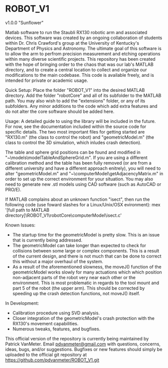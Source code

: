 ROBOT_V1
========
v1.0.0 "Sunflower"

Matlab software to run the Staubli RX130 robotic arm and associated devices. This software was created by an ongoing collaboration of students within Dr. Chris Crawford's group at the University of Kentucky's Department of Physics and Astronomy. The ultimate goal of this software is to allow the arm to perfrom precision measurement and etching operations within many diverse scientific projects. This repository has been created with the hope of bringing order to the chaos that was our lab's MATLAB directory, and to create a central location to collect and organize our modifications to the main codebase. This code is available freely, and is intended for private or academic usage.


Quick Setup:
Place the folder "ROBOT_V1" into the desired MATLAB directory. Add the folder "robotCore" and all of its subfolder to the MATLAB path. You may also wish to add the "extensions" folder, or any of its subfolders. Any minor additions to the code which add extra features and do not alter the core software should be added here.


Usage:
A detailed guide to using the library will be included in the future. For now, see the documentation included within the source code for specific details. The two most important files for getting started are "RX130.m" (the class to control the robot) and "geometricModel.m" (the class to control the 3D simulation, which inludes crash detection).

The table and sphere grid positions can be found and modified in "~\models\modelTableAndSphereGrid.m". If you are using a different calibration method and the table has been fully removed (or are from a different university and have a different approach enitrely), you will need to alter "geometricModel.m" and "~\computerModel\getAdjacencyMatrix.m" in order to set up the correct environment for your situation. You may also need to generate new .stl models using CAD software (such as AutoCAD or PRO/E).

If MATLAB complains about an unknown function "isect", then run the following code (use foward slashes for a Linux/Unix/OSX evironment):
mex '[full path to MATLAB directory]\ROBOT_V1\robotCore\computerModel\isect.c'


Known Issues:
- The startup time for the geometricModel is pretty slow. This is an issue that is currently being addressed.
- The geometricModel can take longer than expected to check for collisions between some large or complex components. This is a result of the current design, and there is not much that can be done to correct this without a major overhaul of the system.
- As a result of the aforementioned slowness, the moveJ() function of the geometricModel works slowly for many actuations which which position non-adjacent parts of the robot very near each other or the environment. This is most problematic in regards to the tool mount and part 5 of the robot (the upper arm). This should be corrected by speeding up the crash detection functions, not moveJ() itself.


In Development:
- Calibration procedure using SVD analysis.
- Closer integration of the geometricModel's crash protection with the RX130's movement capabilities.
- Numerous tweaks, features, and bugfixes.


This official version of the repository is currently being maintained by Patrick VanMeter. Email pdvanmeter@gmail.com with questions, concerns, ideas, bugs, and/or suggestions. Bugfixes or new features should simply be uploaded to the official git repository at https://github.com/pdvanmeter/ROBOT_V1.git
